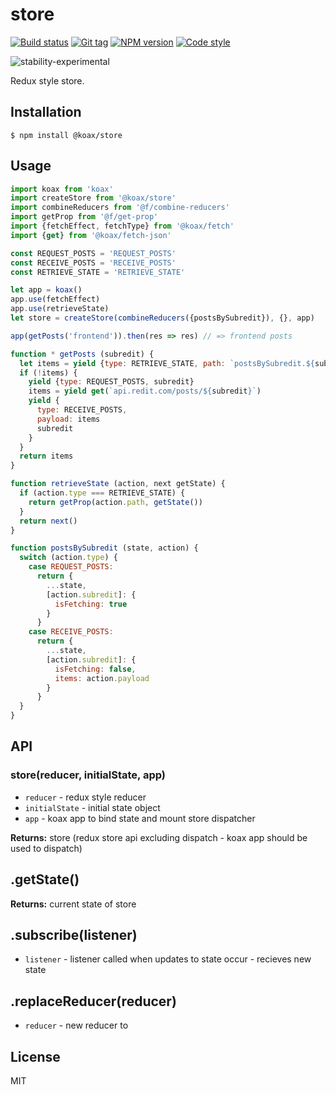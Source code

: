 
# store

[![Build status][travis-image]][travis-url]
[![Git tag][git-image]][git-url]
[![NPM version][npm-image]][npm-url]
[![Code style][standard-image]][standard-url]

![stability-experimental](https://img.shields.io/badge/stability-experimental-orange.svg?style=flat-square)

Redux style store.

## Installation

    $ npm install @koax/store

## Usage

```js
import koax from 'koax'
import createStore from '@koax/store'
import combineReducers from '@f/combine-reducers'
import getProp from '@f/get-prop'
import {fetchEffect, fetchType} from '@koax/fetch'
import {get} from '@koax/fetch-json'

const REQUEST_POSTS = 'REQUEST_POSTS'
const RECEIVE_POSTS = 'RECEIVE_POSTS'
const RETRIEVE_STATE = 'RETRIEVE_STATE'

let app = koax()
app.use(fetchEffect)
app.use(retrieveState)
let store = createStore(combineReducers({postsBySubredit}), {}, app)

app(getPosts('frontend')).then(res => res) // => frontend posts

function * getPosts (subredit) {
  let items = yield {type: RETRIEVE_STATE, path: `postsBySubredit.${subredit}.items`}
  if (!items) {
    yield {type: REQUEST_POSTS, subredit}
    items = yield get(`api.redit.com/posts/${subredit}`)
    yield {
      type: RECEIVE_POSTS,
      payload: items
      subredit
    }
  }
  return items
}

function retrieveState (action, next getState) {
  if (action.type === RETRIEVE_STATE) {
    return getProp(action.path, getState())
  }
  return next()
}

function postsBySubredit (state, action) {
  switch (action.type) {
    case REQUEST_POSTS:
      return {
        ...state,
        [action.subredit]: {
          isFetching: true
        }
      }
    case RECEIVE_POSTS:
      return {
        ...state,
        [action.subredit]: {
          isFetching: false,
          items: action.payload
        }
      }
  }
}

```

## API

### store(reducer, initialState, app)

- `reducer` - redux style reducer
- `initialState` - initial state object
- `app` - koax app to bind state and mount store dispatcher

**Returns:** store (redux store api excluding dispatch - koax app should be used to dispatch)

## .getState()

**Returns:** current state of store

## .subscribe(listener)

- `listener` - listener called when updates to state occur - recieves new state

## .replaceReducer(reducer)

- `reducer` - new reducer to

## License

MIT

[travis-image]: https://img.shields.io/travis/koaxjs/store.svg?style=flat-square
[travis-url]: https://travis-ci.org/koaxjs/store
[git-image]: https://img.shields.io/github/tag/koaxjs/store.svg
[git-url]: https://github.com/koaxjs/store
[standard-image]: https://img.shields.io/badge/code%20style-standard-brightgreen.svg?style=flat
[standard-url]: https://github.com/feross/standard
[npm-image]: https://img.shields.io/npm/v/@koax/store.svg?style=flat-square
[npm-url]: https://npmjs.org/package/@koax/store

